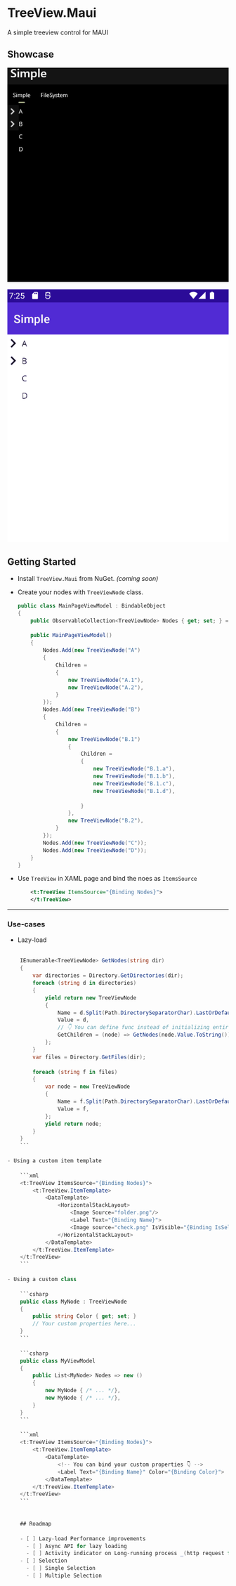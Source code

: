 # TreeView.Maui
 A simple treeview control for MAUI

## Showcase

![](art/windows-demo.gif)

![](art/android-demo.gif)


## Getting Started

- Install `TreeView.Maui` from NuGet. _(coming soon)_

- Create your nodes with `TreeViewNode` class.

    ```csharp
    public class MainPageViewModel : BindableObject
    {
        public ObservableCollection<TreeViewNode> Nodes { get; set; } = new();

        public MainPageViewModel()
        {
            Nodes.Add(new TreeViewNode("A")
            {
                Children =
                {
                    new TreeViewNode("A.1"),
                    new TreeViewNode("A.2"),
                }
            });
            Nodes.Add(new TreeViewNode("B")
            {
                Children =
                {
                    new TreeViewNode("B.1")
                    {
                        Children =
                        {
                            new TreeViewNode("B.1.a"),
                            new TreeViewNode("B.1.b"),
                            new TreeViewNode("B.1.c"),
                            new TreeViewNode("B.1.d"),

                        }
                    },
                    new TreeViewNode("B.2"),
                }
            });
            Nodes.Add(new TreeViewNode("C"));
            Nodes.Add(new TreeViewNode("D"));
        }
    }
    ```

- Use `TreeView` in XAML page and bind the noes as `ItemsSource`

    ```xml
        <t:TreeView ItemsSource="{Binding Nodes}">
        </t:TreeView>
    ```

---

### Use-cases

- Lazy-load

```csharp

    IEnumerable<TreeViewNode> GetNodes(string dir)
    {
        var directories = Directory.GetDirectories(dir);
        foreach (string d in directories)
        {
            yield return new TreeViewNode
            {
                Name = d.Split(Path.DirectorySeparatorChar).LastOrDefault(),
                Value = d,
                // 👇 You can define func instead of initializing entire tree.
                GetChildren = (node) => GetNodes(node.Value.ToString())
            };
        }
        var files = Directory.GetFiles(dir);

        foreach (string f in files)
        {
            var node = new TreeViewNode
            {
                Name = f.Split(Path.DirectorySeparatorChar).LastOrDefault(),
                Value = f,
            };
            yield return node;
        }
    }
    ```

- Using a custom item template

    ```xml
    <t:TreeView ItemsSource="{Binding Nodes}">
        <t:TreeView.ItemTemplate>
            <DataTemplate>
                <HorizontalStackLayout>
                    <Image Source="folder.png"/>
                    <Label Text="{Binding Name}">
                    <Image source="check.png" IsVisible="{Binding IsSelected}">
                </HorizontalStackLayout>
            </DataTemplate>
        </t:TreeView.ItemTemplate>
    </t:TreeView>
    ```

- Using a custom class

    ```csharp
    public class MyNode : TreeViewNode
    {
        public string Color { get; set; }
        // Your custom properties here...
    }
    ```

    ```csharp
    public class MyViewModel
    {
        public List<MyNode> Nodes => new ()
        {
            new MyNode { /* ... */},
            new MyNode { /* ... */},
        }
    }
    ```

    ```xml
    <t:TreeView ItemsSource="{Binding Nodes}">
        <t:TreeView.ItemTemplate>
            <DataTemplate>
                <!-- You can bind your custom properties 👇 -->
                <Label Text="{Binding Name}" Color="{Binding Color}">
            </DataTemplate>
        </t:TreeView.ItemTemplate>
    </t:TreeView>
    ```


    ## Roadmap

    - [ ] Lazy-load Performance improvements
      - [ ] Async API for lazy loading
      - [ ] Activity indicator on Long-running process _(http request for getting child nodes)_
    - [ ] Selection
      - [ ] Single Selection
      - [ ] Multiple Selection

